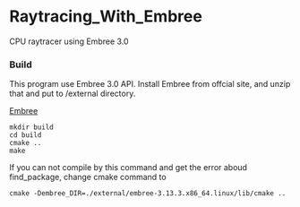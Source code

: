 # Raytracing_With_Embree
CPU raytracer using Embree 3.0

### Build
This program use Embree 3.0 API. Install Embree from offcial site, and unzip that and put to /external directory.

[Embree](https://www.embree.org/)

```
mkdir build
cd build
cmake ..
make
```

If you can not compile by this command and get the error aboud find_package, change cmake command to 

```
cmake -Dembree_DIR=./external/embree-3.13.3.x86_64.linux/lib/cmake ..
```


